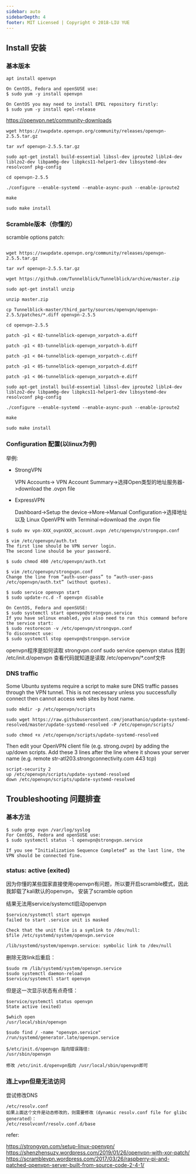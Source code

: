 ```yaml
---
sidebar: auto
sidebarDepth: 4
footer: MIT Licensed | Copyright © 2018-LIU YUE
---
```


## Install 安装

### 基本版本

```
apt install openvpn

On CentOS, Fedora and openSUSE use:
$ sudo yum -y install openvpn

On CentOS you may need to install EPEL repository firstly:
$ sudo yum -y install epel-release
```

https://openvpn.net/community-downloads
```
wget https://swupdate.openvpn.org/community/releases/openvpn-2.5.5.tar.gz

tar xvf openvpn-2.5.5.tar.gz

sudo apt-get install build-essential libssl-dev iproute2 liblz4-dev liblzo2-dev libpam0g-dev libpkcs11-helper1-dev libsystemd-dev resolvconf pkg-config

cd openvpn-2.5.5

./configure --enable-systemd --enable-async-push --enable-iproute2

make

sudo make install

```

### Scramble版本（你懂的）
scramble options patch:

```

wget https://swupdate.openvpn.org/community/releases/openvpn-2.5.5.tar.gz

tar xvf openvpn-2.5.5.tar.gz

wget https://github.com/Tunnelblick/Tunnelblick/archive/master.zip

sudo apt-get install unzip

unzip master.zip

cp Tunnelblick-master/third_party/sources/openvpn/openvpn-2.5.5/patches/*.diff openvpn-2.5.5

cd openvpn-2.5.5

patch -p1 < 02-tunnelblick-openvpn_xorpatch-a.diff

patch -p1 < 03-tunnelblick-openvpn_xorpatch-b.diff

patch -p1 < 04-tunnelblick-openvpn_xorpatch-c.diff

patch -p1 < 05-tunnelblick-openvpn_xorpatch-d.diff

patch -p1 < 06-tunnelblick-openvpn_xorpatch-e.diff

sudo apt-get install build-essential libssl-dev iproute2 liblz4-dev liblzo2-dev libpam0g-dev libpkcs11-helper1-dev libsystemd-dev resolvconf pkg-config

./configure --enable-systemd --enable-async-push --enable-iproute2

make

sudo make install
```

### Configuration 配置(以linux为例)
举例:
+ StrongVPN
   
   VPN Accounts-> VPN Account Summary->选择Open类型的地址服务器->download the .ovpn file

+ ExpressVPN
  
  Dashboard->Setup the device->More->Manual Configuration->选择地址以及 Linux OpenVPN with Terminal->download the .ovpn file
  
```
$ sudo mv vpn-XXX_ovpnXXX_account.ovpn /etc/openvpn/strongvpn.conf

$ vim /etc/openvpn/auth.txt
The first line should be VPN server login.
The second line should be your password.

$ sudo chmod 400 /etc/openvpn/auth.txt

$ vim /etc/openvpn/strongvpn.conf
Change the line from “auth-user-pass” to “auth-user-pass /etc/openvpn/auth.txt” (without quotes).

$ sudo service openvpn start
$ sudo update-rc.d -f openvpn disable

On CentOS, Fedora and openSUSE:
$ sudo systemctl start openvpn@strongvpn.service
If you have selinux enabled, you also need to run this command before the service start:
$ sudo restorecon -v /etc/openvpn/strongvpn.conf
To disconnect use:
$ sudo systemctl stop openvpn@strongvpn.service
```

openvpn程序是如何读取 strongvpn.conf
sudo service openvpn status
找到 /etc/init.d/openvpn 查看代码就知道是读取 /etc/openvpn/*.conf文件

### DNS traffic
Some Ubuntu systems require a script to make sure DNS traffic passes through the VPN tunnel.
This is not necessary unless you successfully connect then cannot access web sites by host name.
```
sudo mkdir -p /etc/openvpn/scripts

sudo wget https://raw.githubusercontent.com/jonathanio/update-systemd-resolved/master/update-systemd-resolved -P /etc/openvpn/scripts/

sudo chmod +x /etc/openvpn/scripts/update-systemd-resolved
```
Then edit your OpenVPN client file (e.g. strong.ovpn) by adding the up/down scripts.
Add these 3 lines after the line where it shows your server name (e.g. remote str-atl203.strongconnectivity.com 443 tcp)
```
script-security 2
up /etc/openvpn/scripts/update-systemd-resolved
down /etc/openvpn/scripts/update-systemd-resolved
```

## Troubleshooting 问题排查

### 基本方法
```
$ sudo grep ovpn /var/log/syslog
For CentOS, Fedora and openSUSE use:
$ sudo systemctl status -l openvpn@strongvpn.service

If you see “Initialization Sequence Completed” as the last line, the VPN should be connected fine.
```
### status: active (exited) 
因为你懂的某些国家直接使用openvpn有问题，所以要开启scramble模式，因此我卸载了kali默认的openvpn，
安装了scramble option

结果无法用service/systemctl启动openvpn
```
$service/systemctl start openvpn
failed to start .service unit is masked

Check that the unit file is a symlink to /dev/null:
$file /etc/systemd/system/openvpn.service

/lib/systemd/system/openvpn.service: symbolic link to /dev/null
```
删除无效link后重启：
```
$sudo rm /lib/systemd/system/openvpn.service
$sudo systemctl daemon-reload
$service/systemctl start openvpn 
```
但是这一次显示状态有点奇怪：
```
$service/systemctl status openvpn
State active (exited) 

$which open
/usr/local/sbin/openvpn

$sudo find / -name "openvpn.service"
/run/systemd/generator.late/openvpn.service

$/etc/init.d/openvpn 指向错误路径:
/usr/sbin/openvpn

修改 /etc/init.d/openvpn指向 /usr/local/sbin/openvpn即可
```

### 连上vpn但是无法访问

尝试修改DNS
```
/etc/resolv.conf
如果上面这个文件是动态修改的，则需要修改（dynamic resolv.conf file for glibc generated）：
/etc/resolvconf/resolv.conf.d/base
```

refer:

https://strongvpn.com/setup-linux-openvpn/
https://shenzhensuzy.wordpress.com/2019/01/26/openvpn-with-xor-patch/
https://scramblevpn.wordpress.com/2017/03/26/raspberry-pi-and-patched-openvpn-server-built-from-source-code-2-4-1/

<disqus/>